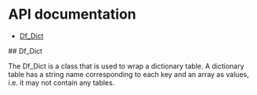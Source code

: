 # API documentation

- [Df_Dict](#__Df_Dict__)

<a name="__Df_Dict__">
## Df_Dict

The Df_Dict is a class that is used to wrap a dictionary table. A dictionary table
has a string name corresponding to each key and an array as values, i.e. it may
not contain any tables.